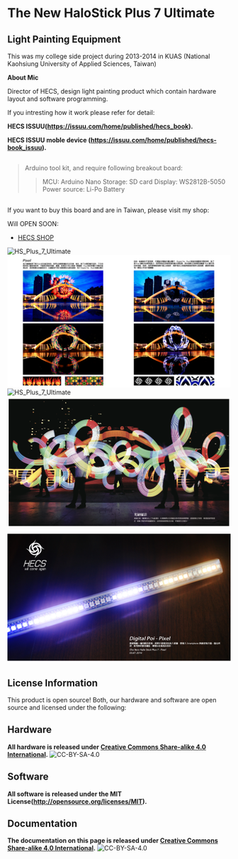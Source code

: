 The New HaloStick Plus 7 Ultimate
==============================================

## Light Painting Equipment

This was my college side project during 2013-2014 in KUAS (National Kaohsiung University of Applied Sciences, Taiwan)

**About Mic**

Director of HECS, design light painting product which contain hardware layout and software programming.

If you intresting how it work please refer for detail:


**HECS ISSUU(https://issuu.com/home/published/hecs_book).**

**HECS ISSUU moble device (https://issuu.com/home/published/hecs-book_issuu).**

## 

>Arduino tool kit, and require following breakout board:
>>MCU: Arduino Nano
>>Storage: SD card
>>Display: WS2812B-5050
>>Power source: Li-Po Battery
## 

If you want to buy this board and are in Taiwan, please visit my shop: 

Will OPEN SOON:
* [HECS SHOP](https://www.)


![*HS_Plus_7_Ultimate*](https://github.com/Mic-Tsai/HS_Plus_7_Ultimate/blob/master/res/HS_Plus_7_Ultimate-1.png)
![*HS_Plus_7_Ultimate*](https://github.com/Mic-Tsai/HS_Plus_7_Ultimate/blob/master/res/HS_Plus_7_Ultimate-2.png)
![*HS_Plus_7_Ultimate*](https://github.com/Mic-Tsai/HS_Plus_7_Ultimate/blob/master/res/HS_Plus_7_Ultimate-3.png)
![*HS_Plus_7_Ultimate*](https://github.com/Mic-Tsai/HS_Plus_7_Ultimate/blob/master/res/HS_Plus_7_Ultimate-4.png)
![*HS_Plus_7_Ultimate*](https://github.com/Mic-Tsai/HS_Plus_7_Ultimate/blob/master/res/HS_Plus_7_Ultimate-5.png)

## 

## License Information

This product is open source! Both, our hardware and software are open source and licensed under the following:

## Hardware

**All hardware is released under [Creative Commons Share-alike 4.0 International](http://creativecommons.org/licenses/by-sa/4.0/).**
![CC-BY-SA-4.0](https://i.creativecommons.org/l/by-sa/4.0/88x31.png)

## Software 

**All software is released under the MIT License(http://opensource.org/licenses/MIT).**

## Documentation

**The documentation on this page is released under [Creative Commons Share-alike 4.0 International](http://creativecommons.org/licenses/by-sa/4.0/).**
![CC-BY-SA-4.0](https://i.creativecommons.org/l/by-sa/4.0/88x31.png)
